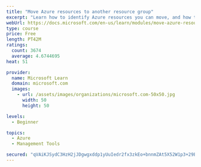 ```yaml
---
title: "Move Azure resources to another resource group"
excerpt: "Learn how to identify Azure resources you can move, and how to move them to a new resource group."
webUrl: https://docs.microsoft.com/en-us/learn/modules/move-azure-resources-another-resource-group/
type: course
price: Free
length: PT42M
ratings:
  count: 3674
  average: 4.6744695
heat: 51

provider:
  name: Microsoft Learn
  domain: microsoft.com
  images:
    - url: /assets/images/organizations/microsoft.com-50x50.jpg
      width: 50
      height: 50

levels:
  - Beginner

topics:
  - Azure
  - Management Tools

secured: "qVAiKJSydC3HzH2jJDgwgxddp1yUuIedr2fx3zkEo+bnnmZAt5X52W1p3+29Eqc8QwWD2gHGbY1RNPrwTD9kVOcZeK98xMbIjkrhR84DXxymIlfBUEa1isI5eEIe/8eSFTAVpRrvor6+v4zOxMJasYDLjrDezlQZtfLhsfcBQVVjSjjrOwq9FdtF063JnC5dXyPSDJSe7K1oGIqB2TbttzyVHDz4EafEbox0RjR+L4XtLChs+jMTTaOWSzBx5/4zgHUfBwwesX6RTg6bcsM9soDRTjTD17aR9IgskZkX7wQt87Mqa6fbmByWEbl4klfNL4nhiX/TAzAnYTmYICAYxVFRzKbiGINTdbRAW97KczfazDHFOvT4P/AmVefRbbqx+g/CBbwQmZTFjp5l+08jwg6WM11NkuUS5Q7YWVlJ13M=;KM8b13BWV2T96e7agT4+Xw=="
---
```


